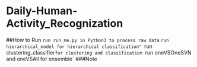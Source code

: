 # Daily-Human-Activity_Recognization
##How to Run
`run run_me.py in Python3 to process raw data`
`run hierarchical_model for hierarchical classification"
`run clustering_classifier` for clustering and classification 
`run oneVSOneSVN and oneVSAll for ensemble`
###Note


